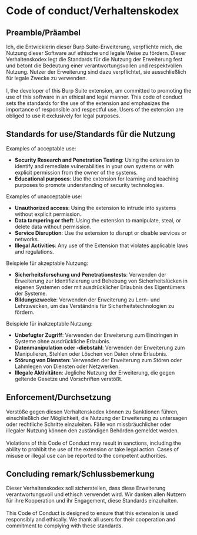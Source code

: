 # Code of conduct/Verhaltenskodex

## Preamble/Präambel

Ich, die Entwicklerin dieser Burp Suite-Erweiterung, verpflichte mich, die Nutzung dieser Software auf ethische und legale Weise zu fördern. Dieser Verhaltenskodex legt die Standards für die Nutzung der Erweiterung fest und betont die Bedeutung einer verantwortungsvollen und respektvollen Nutzung. Nutzer der Erweiterung sind dazu verpflichtet, sie ausschließlich für legale Zwecke zu verwenden.<br><br>
I, the developer of this Burp Suite extension, am committed to promoting the use of this software in an ethical and legal manner. This code of conduct sets the standards for the use of the extension and emphasizes the importance of responsible and respectful use. Users of the extension are obliged to use it exclusively for legal purposes.

## Standards for use/Standards für die Nutzung

Examples of acceptable use:

- **Security Research and Penetration Testing**: Using the extension to identify and remediate vulnerabilities in your own systems or with explicit permission from the owner of the systems.
- **Educational purposes**: Use the extension for learning and teaching purposes to promote understanding of security technologies.

Examples of unacceptable use:

- **Unauthorized access**: Using the extension to intrude into systems without explicit permission.
- **Data tampering or theft**: Using the extension to manipulate, steal, or delete data without permission.
- **Service Disruption**: Use the extension to disrupt or disable services or networks.
- **Illegal Activities**: Any use of the Extension that violates applicable laws and regulations.

Beispiele für akzeptable Nutzung:

- **Sicherheitsforschung und Penetrationstests**: Verwenden der Erweiterung zur Identifizierung und Behebung von Sicherheitslücken in eigenen Systemen oder mit ausdrücklicher Erlaubnis des Eigentümers der Systeme.
- **Bildungszwecke**: Verwenden der Erweiterung zu Lern- und Lehrzwecken, um das Verständnis für Sicherheitstechnologien zu fördern.

Beispiele für inakzeptable Nutzung:

- **Unbefugter Zugriff**: Verwenden der Erweiterung zum Eindringen in Systeme ohne ausdrückliche Erlaubnis.
- **Datenmanipulation oder -diebstahl**: Verwenden der Erweiterung zum Manipulieren, Stehlen oder Löschen von Daten ohne Erlaubnis.
- **Störung von Diensten**: Verwenden der Erweiterung zum Stören oder Lahmlegen von Diensten oder Netzwerken.
- **Illegale Aktivitäten**: Jegliche Nutzung der Erweiterung, die gegen geltende Gesetze und Vorschriften verstößt.

## Enforcement/Durchsetzung

Verstöße gegen diesen Verhaltenskodex können zu Sanktionen führen, einschließlich der Möglichkeit, die Nutzung der Erweiterung zu untersagen oder rechtliche Schritte einzuleiten. Fälle von missbräuchlicher oder illegaler Nutzung können den zuständigen Behörden gemeldet werden.<br><br>
Violations of this Code of Conduct may result in sanctions, including the ability to prohibit the use of the extension or take legal action. Cases of misuse or illegal use can be reported to the competent authorities.

## Concluding remark/Schlussbemerkung

Dieser Verhaltenskodex soll sicherstellen, dass diese Erweiterung verantwortungsvoll und ethisch verwendet wird. Wir danken allen Nutzern für ihre Kooperation und ihr Engagement, diese Standards einzuhalten.<br><br>
This Code of Conduct is designed to ensure that this extension is used responsibly and ethically. We thank all users for their cooperation and commitment to complying with these standards.
